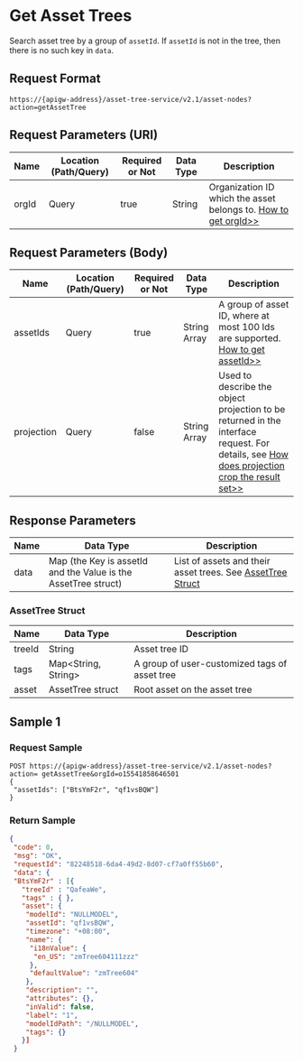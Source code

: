 # Get Asset Trees



Search asset tree by a group of `assetId`. If `assetId` is not in the tree, then there is no such key in `data`.

## Request Format

```
https://{apigw-address}/asset-tree-service/v2.1/asset-nodes?action=getAssetTree
```

## Request Parameters (URI)

| Name | Location (Path/Query) | Required or Not | Data Type | Description |
|---------------|------------------|----------|-----------|--------------|
| orgId         | Query            | true     | String    | Organization ID which the asset belongs to. [How to get orgId>>](/docs/api/en/latest/api_faqs#how-to-get-organization-id-orgid-orgid)                |

## Request Parameters (Body)

| Name | Location (Path/Query) | Required or Not | Data Type | Description |
|---------------|------------------|----------|-----------|--------------|
| assetIds         | Query            | true     | String Array   | A group of asset ID, where at most 100 Ids are supported. [How to get assetId>>](/docs/api/en/latest/api_faqs.html#how-to-get-asset-id-assetid-assetid)   |
| projection         | Query            | false    | String Array   |Used to describe the object projection to be returned in the interface request. For details, see [How does projection crop the result set>>](/docs/api/en/latest/api_faqs.html#how-does-projection-crop-the-result-set)|


## Response Parameters

| Name | Data Type | Description |
|-------------|-----------------------------------|-----------------------------|
| data| Map (the Key is assetId and the Value is the AssetTree struct)   | List of assets and their asset trees. See [AssetTree Struct](/docs/api/en/latest/asset_tree/get_asset_trees.html#assettree-struct-assettree) |


### AssetTree Struct <assettree>

| Name | Data Type | Description |
|-------|-------|---------------------------|
| treeId  |  String | Asset tree ID |
|tags|Map<String, String>|A group of user-customized tags of asset tree|
|asset|AssetTree struct|Root asset on the asset tree|



## Sample 1

### Request Sample

```
POST https://{apigw-address}/asset-tree-service/v2.1/asset-nodes?action= getAssetTree&orgId=o15541858646501
{
 "assetIds": ["BtsYmF2r", "qf1vsBQW"]
}
```

### Return Sample

```json
{ 
 "code": 0, 
 "msg": "OK", 
 "requestId": "82248518-6da4-49d2-8d07-cf7a0ff55b60", 
 "data": { 
 "BtsYmF2r" : [{ 
   "treeId" : "QafeaWe", 
   "tags" : { }, 
   "asset": { 
    "modelId": "NULLMODEL", 
    "assetId": "qf1vsBQW", 
    "timezone": "+08:00", 
    "name": { 
     "i18nValue": { 
      "en_US": "zmTree604111zzz" 
     }, 
     "defaultValue": "zmTree604" 
    }, 
    "description": "", 
    "attributes": {}, 
    "inValid": false, 
    "label": "1", 
    "modelIdPath": "/NULLMODEL", 
    "tags": {}  
   }]
 }
```

